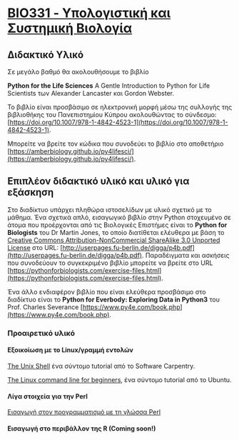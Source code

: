 # [BIO331 - Υπολογιστική και Συστημική Βιολογία](index.md)

## Διδακτικό Υλικό
Σε μεγάλο βαθμό θα ακολουθήσουμε το βιβλίο

**Python for the Life Sciences**
A Gentle Introduction to Python for Life Scientists
των Alexander Lancaster και Gordon Webster.

Το βιβλίο είναι προσβάσιμο σε ηλεκτρονική μορφή μέσω της 
συλλογής της βιβλιοθήκης του Πανεπιστημίου Κύπρου ακολουθώντας 
το σύνδεσμο: [https://doi.org/10.1007/978-1-4842-4523-1](https://doi.org/10.1007/978-1-4842-4523-1).

Μπορείτε να βρείτε τον κώδικα που συνοδεύει το βιβλίο στο αποθετήριο [https://amberbiology.github.io/py4lifesci/](https://amberbiology.github.io/py4lifesci/).

## Επιπλέον διδακτικό υλικό και υλικό για εξάσκηση
Στο διαδίκτυο υπάρχει πληθώρα ιστοσελίδων με υλικό σχετικό με το μάθημα. Ένα σχετικά απλό, εισαγωγικό βιβλίο στην Python στοχευμένο σε άτομα που προέρχονται από τις Βιολογικές Επιστήμες είναι το **Python for Biologists** του Dr Martin Jones, το οποίο διατίθεται ελέυθερα με βάση το [Creative Commons Attribution-NonCommercial ShareAlike 3.0 Unported License](http://creativecommons.org/licenses/by-nc-sa/3.0/deed.en_GB) στο URL: [http://userpages.fu-berlin.de/digga/p4b.pdf](http://userpages.fu-berlin.de/digga/p4b.pdf). Παραδέιγματα και ασκήσεις που συνοδεύουν το συγκεκριμένο βιβλίο μπορείτε να βρείτε στο URL [https://pythonforbiologists.com/exercise-files.html](https://pythonforbiologists.com/exercise-files.html).

Ένα άλλο ενδιαφέρον βιβλίο που είναι ελεύθερα προσβάσιμο στο διαδίκτυο είναι το **Python for Everbody: Exploring Data in Python3** του Prof. Charles Severance
[https://www.py4e.com/book.php](https://www.py4e.com/book.php). 


### Προαιρετικό υλικό
#### Εξοικοίωση με το Linux/γραμμή εντολών
[The Unix Shell](https://swcarpentry.github.io/shell-novice/) ένα σύντομο tutorial από το Software Carpentry.

[The Linux command line for beginners](https://ubuntu.com/tutorials/command-line-for-beginners), ένα σύντομο tutorial από το Ubuntu. 

#### Λίγα στοιχεία για την Perl
[Εισαγωγή στον προγραμματισμό με τη γλώσσα Perl](https://github.com/vprobon/BIO331/blob/master/perl.md)

#### Εισαγωγή στο περιβάλλον της R (Coming soon!)





